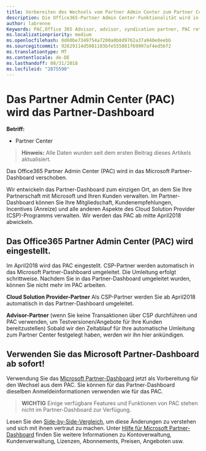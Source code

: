```yaml
---
title: Vorbereiten des Wechsels vom Partner Admin Center zum Partner Center | Partner Center
description: Die Office365-Partner Admin Center-Funktionalität wird in das Partner Center verschoben.
author: labrenne
Keywords: PAC,Office 365 Advisor, advisor, syndication partner, PAC retire, PAC retiring
ms.localizationpriority: medium
ms.openlocfilehash: 0d60be7349754a7200a0b8d9762a37a940e0eebb
ms.sourcegitcommit: 92629114d5081103bfe555081f69997af4ed56f2
ms.translationtype: MT
ms.contentlocale: de-DE
ms.lasthandoff: 08/31/2018
ms.locfileid: "2875590"
---
```

# <a name="partner-admin-center-is-moving-to-the-partner-dashboard"></a>Das Partner Admin Center (PAC) wird das Partner-Dashboard

**Betriff:**

-  Partner Center

>**Hinweis:** Alle Daten wurden seit dem ersten Beitrag dieses Artikels aktualisiert.

Das Office365 Partner Admin Center (PAC) wird in das Microsoft Partner-Dashboard verschoben.

Wir entwickeln das Partner-Dashboard zum einzigen Ort, an dem Sie Ihre Partnerschaft mit Microsoft und Ihren Kunden verwalten. Im Partner-Dashboard können Sie Ihre Mitgliedschaft, Kundenempfehlungen, Incentives (Anreize) und alle anderen Aspekte des Cloud Solution Provider (CSP)-Programms verwalten. Wir werden das PAC ab mitte April2018 abwickeln.

## <a name="the-office-365-partner-admin-center-pac-will-be-retired"></a>Das Office365 Partner Admin Center (PAC) wird eingestellt.

Im April2018 wird das PAC eingestellt. CSP-Partner werden automatisch in das Microsoft Partner-Dashboard umgeleitet. Die Umleitung erfolgt schrittweise. Nachdem Sie in das Partner-Dashboard umgeleitet wurden, können Sie nicht mehr im PAC arbeiten. 

**Cloud Solution Provider-Partner** Als CSP-Partner werden Sie ab April2018 automatisch in das Partner-Dashboard umgeleitet. 

**Advisor-Partner** (wenn Sie keine Transaktionen über CSP durchführen und PAC verwenden, um Testversionen/Angebote für Ihre Kunden bereitzustellen) Sobald wir den Zeitablauf für Ihre automatische Umleitung zum Partner Center festgelegt haben, werden wir ihn hier ankündigen. 


## <a name="start-using-the-microsoft-partner-dashboard-now"></a>Verwenden Sie das Microsoft Partner-Dashboard ab sofort!

Verwendung Sie das [Microsoft Partner-Dashboard](https://partnercenter.microsoft.com/)  jetzt als Vorbereitung für den Wechsel aus dem PAC.  Sie können für das Partner-Dashboard dieselben Anmeldeinformationen verwenden wie für das PAC. 

>**WICHTIG** Einige verfügbare Features und Funktionen von PAC stehen nicht im Partner-Dashboard zur Verfügung.

 Lesen Sie den [Side-by-Side-Vergleich](moving-from-pac-to-pc.md), um diese Änderungen zu verstehen und sich mit ihnen vertraut zu machen.  Unter [Hilfe für Microsoft Partner-Dashboard](https://partnercenter.microsoft.com/partner/help) finden Sie weitere Informationen zu Kontoverwaltung, Kundenverwaltung, Lizenzen, Abonnements, Preisen, Angeboten usw.

 